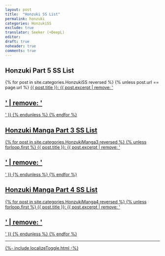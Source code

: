 ```yaml
---
layout: post
title:  "Honzuki SS List"
permalink: honzuki
categories: HonzukiSS
exclude: true
translator: Seeker (+DeepL)
editor: 
draft: true
noheader: true
comments: true
---
```


<h2>Honzuki Part 5 SS List</h2>

{% for post in site.categories.HonzukiSS reversed %}
{% unless post.url == page.url %}
  <a href="{{ post.url }}">{{ post.title }}: {{ post.excerpt | remove: '<h2>' | remove: '</h2>' }}
{% endunless %}
{% endfor %}

<h2>Honzuki Manga Part 3 SS List</h2>

{% for post in site.categories.HonzukiManga3 reversed %}
{% unless forloop.first %}
  <a href="{{ post.url }}">{{ post.title }}: {{ post.excerpt | remove: '<h2>' | remove: '</h2>' }}
{% endunless %}
{% endfor %}

<h2>Honzuki Manga Part 4 SS List</h2>

{% for post in site.categories.HonzukiManga4 reversed %}
{% unless forloop.first %}
  <a href="{{ post.url }}">{{ post.title }}: {{ post.excerpt | remove: '<h2>' | remove: '</h2>' }}
{% endunless %}
{% endfor %}

---

{%- include localizeToggle.html -%}


